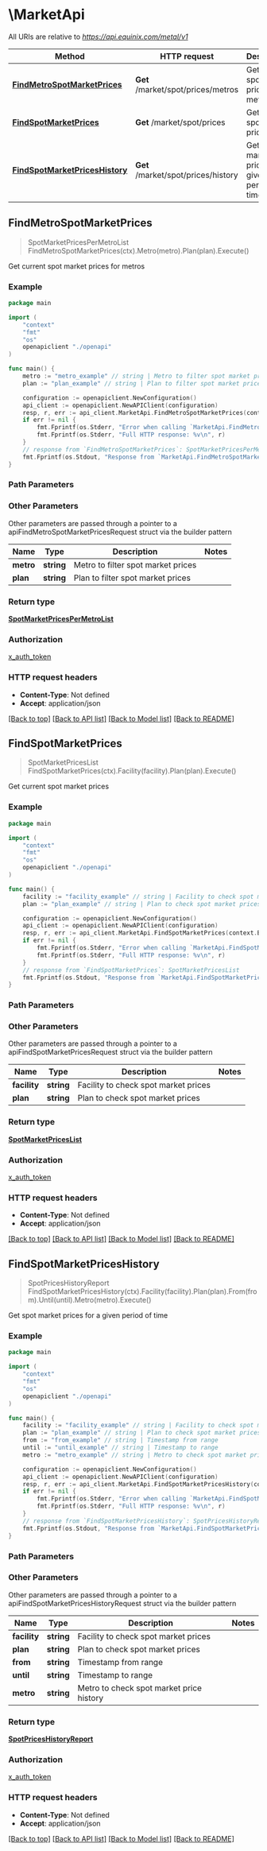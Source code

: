 # \MarketApi

All URIs are relative to *https://api.equinix.com/metal/v1*

Method | HTTP request | Description
------------- | ------------- | -------------
[**FindMetroSpotMarketPrices**](MarketApi.md#FindMetroSpotMarketPrices) | **Get** /market/spot/prices/metros | Get current spot market prices for metros
[**FindSpotMarketPrices**](MarketApi.md#FindSpotMarketPrices) | **Get** /market/spot/prices | Get current spot market prices
[**FindSpotMarketPricesHistory**](MarketApi.md#FindSpotMarketPricesHistory) | **Get** /market/spot/prices/history | Get spot market prices for a given period of time



## FindMetroSpotMarketPrices

> SpotMarketPricesPerMetroList FindMetroSpotMarketPrices(ctx).Metro(metro).Plan(plan).Execute()

Get current spot market prices for metros



### Example

```go
package main

import (
    "context"
    "fmt"
    "os"
    openapiclient "./openapi"
)

func main() {
    metro := "metro_example" // string | Metro to filter spot market prices (optional)
    plan := "plan_example" // string | Plan to filter spot market prices (optional)

    configuration := openapiclient.NewConfiguration()
    api_client := openapiclient.NewAPIClient(configuration)
    resp, r, err := api_client.MarketApi.FindMetroSpotMarketPrices(context.Background()).Metro(metro).Plan(plan).Execute()
    if err != nil {
        fmt.Fprintf(os.Stderr, "Error when calling `MarketApi.FindMetroSpotMarketPrices``: %v\n", err)
        fmt.Fprintf(os.Stderr, "Full HTTP response: %v\n", r)
    }
    // response from `FindMetroSpotMarketPrices`: SpotMarketPricesPerMetroList
    fmt.Fprintf(os.Stdout, "Response from `MarketApi.FindMetroSpotMarketPrices`: %v\n", resp)
}
```

### Path Parameters



### Other Parameters

Other parameters are passed through a pointer to a apiFindMetroSpotMarketPricesRequest struct via the builder pattern


Name | Type | Description  | Notes
------------- | ------------- | ------------- | -------------
 **metro** | **string** | Metro to filter spot market prices | 
 **plan** | **string** | Plan to filter spot market prices | 

### Return type

[**SpotMarketPricesPerMetroList**](SpotMarketPricesPerMetroList.md)

### Authorization

[x_auth_token](../README.md#x_auth_token)

### HTTP request headers

- **Content-Type**: Not defined
- **Accept**: application/json

[[Back to top]](#) [[Back to API list]](../README.md#documentation-for-api-endpoints)
[[Back to Model list]](../README.md#documentation-for-models)
[[Back to README]](../README.md)


## FindSpotMarketPrices

> SpotMarketPricesList FindSpotMarketPrices(ctx).Facility(facility).Plan(plan).Execute()

Get current spot market prices



### Example

```go
package main

import (
    "context"
    "fmt"
    "os"
    openapiclient "./openapi"
)

func main() {
    facility := "facility_example" // string | Facility to check spot market prices (optional)
    plan := "plan_example" // string | Plan to check spot market prices (optional)

    configuration := openapiclient.NewConfiguration()
    api_client := openapiclient.NewAPIClient(configuration)
    resp, r, err := api_client.MarketApi.FindSpotMarketPrices(context.Background()).Facility(facility).Plan(plan).Execute()
    if err != nil {
        fmt.Fprintf(os.Stderr, "Error when calling `MarketApi.FindSpotMarketPrices``: %v\n", err)
        fmt.Fprintf(os.Stderr, "Full HTTP response: %v\n", r)
    }
    // response from `FindSpotMarketPrices`: SpotMarketPricesList
    fmt.Fprintf(os.Stdout, "Response from `MarketApi.FindSpotMarketPrices`: %v\n", resp)
}
```

### Path Parameters



### Other Parameters

Other parameters are passed through a pointer to a apiFindSpotMarketPricesRequest struct via the builder pattern


Name | Type | Description  | Notes
------------- | ------------- | ------------- | -------------
 **facility** | **string** | Facility to check spot market prices | 
 **plan** | **string** | Plan to check spot market prices | 

### Return type

[**SpotMarketPricesList**](SpotMarketPricesList.md)

### Authorization

[x_auth_token](../README.md#x_auth_token)

### HTTP request headers

- **Content-Type**: Not defined
- **Accept**: application/json

[[Back to top]](#) [[Back to API list]](../README.md#documentation-for-api-endpoints)
[[Back to Model list]](../README.md#documentation-for-models)
[[Back to README]](../README.md)


## FindSpotMarketPricesHistory

> SpotPricesHistoryReport FindSpotMarketPricesHistory(ctx).Facility(facility).Plan(plan).From(from).Until(until).Metro(metro).Execute()

Get spot market prices for a given period of time



### Example

```go
package main

import (
    "context"
    "fmt"
    "os"
    openapiclient "./openapi"
)

func main() {
    facility := "facility_example" // string | Facility to check spot market prices
    plan := "plan_example" // string | Plan to check spot market prices
    from := "from_example" // string | Timestamp from range
    until := "until_example" // string | Timestamp to range
    metro := "metro_example" // string | Metro to check spot market price history (optional)

    configuration := openapiclient.NewConfiguration()
    api_client := openapiclient.NewAPIClient(configuration)
    resp, r, err := api_client.MarketApi.FindSpotMarketPricesHistory(context.Background()).Facility(facility).Plan(plan).From(from).Until(until).Metro(metro).Execute()
    if err != nil {
        fmt.Fprintf(os.Stderr, "Error when calling `MarketApi.FindSpotMarketPricesHistory``: %v\n", err)
        fmt.Fprintf(os.Stderr, "Full HTTP response: %v\n", r)
    }
    // response from `FindSpotMarketPricesHistory`: SpotPricesHistoryReport
    fmt.Fprintf(os.Stdout, "Response from `MarketApi.FindSpotMarketPricesHistory`: %v\n", resp)
}
```

### Path Parameters



### Other Parameters

Other parameters are passed through a pointer to a apiFindSpotMarketPricesHistoryRequest struct via the builder pattern


Name | Type | Description  | Notes
------------- | ------------- | ------------- | -------------
 **facility** | **string** | Facility to check spot market prices | 
 **plan** | **string** | Plan to check spot market prices | 
 **from** | **string** | Timestamp from range | 
 **until** | **string** | Timestamp to range | 
 **metro** | **string** | Metro to check spot market price history | 

### Return type

[**SpotPricesHistoryReport**](SpotPricesHistoryReport.md)

### Authorization

[x_auth_token](../README.md#x_auth_token)

### HTTP request headers

- **Content-Type**: Not defined
- **Accept**: application/json

[[Back to top]](#) [[Back to API list]](../README.md#documentation-for-api-endpoints)
[[Back to Model list]](../README.md#documentation-for-models)
[[Back to README]](../README.md)

